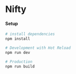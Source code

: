 # Nifty

#### Setup

``` bash
# install dependencies
npm install

# Development with Hot Reload
npm run dev

# Production
npm run build
```
